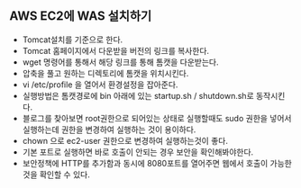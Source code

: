 ## AWS EC2에 WAS 설치하기
 - Tomcat설치를 기준으로 한다.
 - Tomcat 홈페이지에서 다운받을 버전의 링크를 복사한다.
 - wget 명령어를 통해서 해당 링크를 통해 톰캣을 다운받는다.
 - 압축을 풀고 원하는 디렉토리에 톰캣을 위치시킨다.
 - vi /etc/profile 을 열어서 환경설정을 잡아준다.
 - 실행방법은 톰캣경로에 bin 아래에 있는 startup.sh / shutdown.sh로 동작시킨다.
 - 블로그를 찾아보면 root권한으로 되어있는 상태로 실행할때도 sudo 권한을 넣어서 실행하는데 권한을 변경하여 실행하는 것이 용이하다.
 - chown 으로 ec2-user 권한으로 변경하여 실행하는것이 좋다.
 - 기본 포트로 실행하면 바로 호출이 안되는 경우 보안을 확인해봐야한다.
 - 보안정책에 HTTP를 추가함과 동시에 8080포트를 열어주면 웹에서 호출이 가능한것을 확인할 수 있다.
